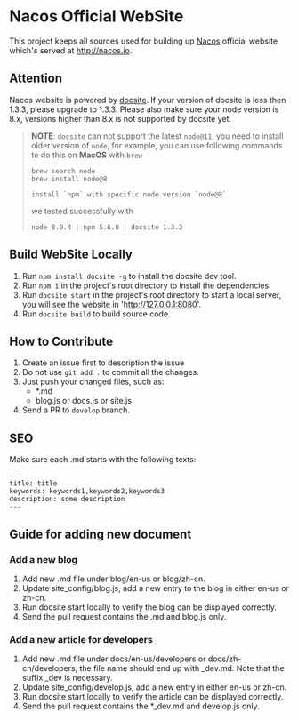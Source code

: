 # Nacos Official WebSite

This project keeps all sources used for building up [Nacos](https://github.com/alibaba/nacos) official website which's served at http://nacos.io.


## Attention

Nacos website is powered by [docsite](https://github.com/txd-team/docsite). If your version of docsite is less then 1.3.3, please upgrade to 1.3.3. Please also make sure your node version is 8.x, versions higher than 8.x is not supported by docsite yet.

> **NOTE**: `docsite` can not support the latest `node@11`, you need to install older version of `node`, for example, you can use following commands to do this on **MacOS** with `brew`
> 
> ```
> brew search node
> brew install node@8
> 
> install `npm` with specific node version `node@8`
> ``` 
> 
> we tested successfully with 
> 
> `node 8.9.4 | npm 5.6.0 | docsite 1.3.2`
> 


## Build WebSite Locally

1. Run `npm install docsite -g` to install the docsite dev tool.
2. Run `npm i` in the project's root directory to install the dependencies.
3. Run `docsite start` in the project's root directory to start a local server, you will see the website in 'http://127.0.0.1:8080'.
4. Run `docsite build` to build source code.

## How to Contribute

1. Create an issue first to description the issue
2. Do not use `git add .` to commit all the changes.
3. Just push your changed files, such as:
    * *.md
    * blog.js or docs.js or site.js
4. Send a PR to `develop` branch.

## SEO

Make sure each .md starts with the following texts:

```
---
title: title
keywords: keywords1,keywords2,keywords3
description: some description
---
```

## Guide for adding new document

### Add a new blog

1. Add new .md file under blog/en-us or blog/zh-cn.
2. Update site_config/blog.js, add a new entry to the blog in either en-us or zh-cn.
3. Run docsite start locally to verify the blog can be displayed correctly.
4. Send the pull request contains the .md and blog.js only.


### Add a new article for developers

1. Add new .md file under docs/en-us/developers or docs/zh-cn/developers, the file name should end up with _dev.md. Note that the suffix _dev is necessary.
2. Update site_config/develop.js, add a new entry in either en-us or zh-cn.
3. Run docsite start locally to verify the article can be displayed correctly.
4. Send the pull request contains the *_dev.md and develop.js only.
